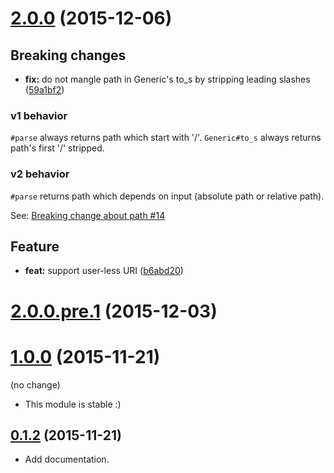 <a name="2.0.0"></a>
# [2.0.0](https://github.com/packsaddle/ruby-uri-ssh_git/compare/v1.0.0...v2.0.0) (2015-12-06)


## Breaking changes

* **fix:** do not mangle path in Generic's to_s by stripping leading slashes ([59a1bf2](https://github.com/packsaddle/ruby-uri-ssh_git/commit/59a1bf2))


### v1 behavior

`#parse` always returns path which start with '/'.
`Generic#to_s` always returns path's first '/' stripped.

### v2 behavior

`#parse` returns path which depends on input (absolute path or relative path).

See: [Breaking change about path #14](https://github.com/packsaddle/ruby-uri-ssh_git/issues/14)


## Feature

* **feat:** support user-less URI ([b6abd20](https://github.com/packsaddle/ruby-uri-ssh_git/commit/b6abd20))


<a name="2.0.0.pre.1"></a>
# [2.0.0.pre.1](https://github.com/packsaddle/ruby-uri-ssh_git/compare/v1.0.0...v2.0.0.pre.1) (2015-12-03)


<a name="1.0.0"></a>
# [1.0.0](https://github.com/packsaddle/ruby-uri-ssh_git/compare/v0.1.2...v1.0.0) (2015-11-21)

(no change)

* This module is stable :)


<a name="0.1.2"></a>
## [0.1.2](https://github.com/packsaddle/ruby-uri-ssh_git/compare/v0.1.1...v0.1.2) (2015-11-21)

* Add documentation.
